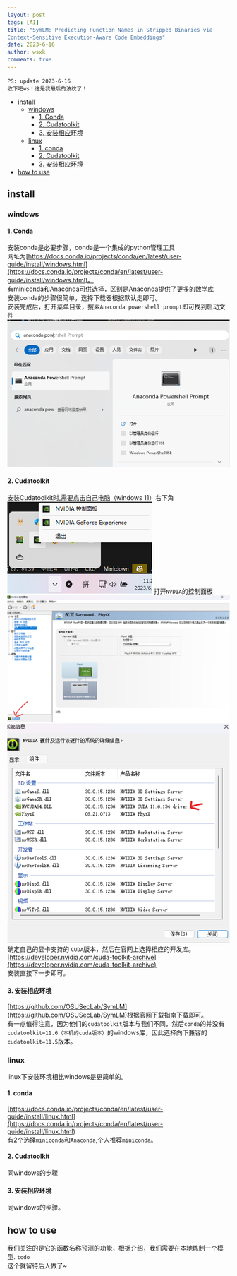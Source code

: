 ```yaml
---
layout: post
tags: [AI]
title: "SymLM: Predicting Function Names in Stripped Binaries via
Context-Sensitive Execution-Aware Code Embeddings"
date: 2023-6-16
author: wsxk
comments: true
---
```


`PS: update 2023-6-16`<br>
`收下吧ws！这是我最后的波纹了！`<br>

- [install](#install)
  - [windows](#windows)
    - [1. Conda](#1-conda)
    - [2. Cudatoolkit](#2-cudatoolkit)
    - [3. 安装相应环境](#3-安装相应环境)
  - [linux](#linux)
    - [1. conda](#1-conda-1)
    - [2. Cudatoolkit](#2-cudatoolkit-1)
    - [3. 安装相应环境](#3-安装相应环境-1)
- [how to use](#how-to-use)


<!-- Google tag (gtag.js) -->
<script async src="https://www.googletagmanager.com/gtag/js?id=G-C22S5YSYL7"></script>
<script>
  window.dataLayer = window.dataLayer || [];
  function gtag(){dataLayer.push(arguments);}
  gtag('js', new Date());

  gtag('config', 'G-C22S5YSYL7');
</script>


## install<br> 
### windows<br>
#### 1. Conda<br>
安装conda是必要步骤，conda是一个集成的python管理工具<br>
网址为[https://docs.conda.io/projects/conda/en/latest/user-guide/install/windows.html](https://docs.conda.io/projects/conda/en/latest/user-guide/install/windows.html)。<br>
有miniconda和Anaconda可供选择，区别是Anaconda提供了更多的数学库<br>
安装conda的步骤很简单，选择下载器根据默认走即可。<br>
安装完成后，打开菜单目录，搜索`Anaconda powershell prompt`即可找到启动文件<br>
![](https://raw.githubusercontent.com/wsxk/wsxk_pictures/main/2023-4-27-vscode_cmake/20230603112739.png)

#### 2. Cudatoolkit<br>
安装Cudatoolkit时,需要点击自己电脑（windows 11）右下角<br>
![](https://raw.githubusercontent.com/wsxk/wsxk_pictures/main/2023-4-27-vscode_cmake/20230603112815.png)
打开`NVDIA`的控制面板<br>
![](https://raw.githubusercontent.com/wsxk/wsxk_pictures/main/2023-4-27-vscode_cmake/20230603112901.png)
![](https://raw.githubusercontent.com/wsxk/wsxk_pictures/main/2023-4-27-vscode_cmake/20230603112929.png)
确定自己的显卡支持的 `CUDA`版本，然后在官网上选择相应的开发库。<br>
[https://developer.nvidia.com/cuda-toolkit-archive](https://developer.nvidia.com/cuda-toolkit-archive)<br>
安装直接下一步即可。<br>

#### 3. 安装相应环境<br>
[https://github.com/OSUSecLab/SymLM](https://github.com/OSUSecLab/SymLM)根据官网下载指南下载即可。<br>
有一点值得注意，因为他们的`cudatoolkit`版本与我们不同，然后`conda`的并没有`cudatoolkit=11.6（本机的cuda版本）`的windows库，因此选择向下兼容的`cudatoolkit=11.5`版本。<br>

### linux<br>
linux下安装环境相比windows是更简单的。<br>
#### 1. conda<br>
[https://docs.conda.io/projects/conda/en/latest/user-guide/install/linux.html](https://docs.conda.io/projects/conda/en/latest/user-guide/install/linux.html)<br>
有2个选择`miniconda`和`Anaconda`,个人推荐`miniconda`。<br>
#### 2. Cudatoolkit<br>
同windows的步骤<br>
#### 3. 安装相应环境<br>
同windows的步骤。<br>

## how to use<br>
我们关注的是它的函数名称预测的功能，根据介绍，我们需要在本地炼制一个模型. `todo`<br>
这个就留待后人做了~<br>
